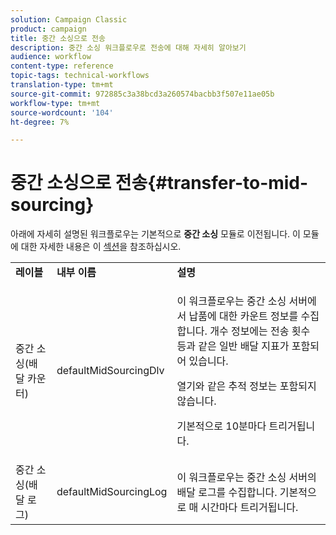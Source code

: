 ```yaml
---
solution: Campaign Classic
product: campaign
title: 중간 소싱으로 전송
description: 중간 소싱 워크플로우로 전송에 대해 자세히 알아보기
audience: workflow
content-type: reference
topic-tags: technical-workflows
translation-type: tm+mt
source-git-commit: 972885c3a38bcd3a260574bacbb3f507e11ae05b
workflow-type: tm+mt
source-wordcount: '104'
ht-degree: 7%

---
```



# 중간 소싱으로 전송{#transfer-to-mid-sourcing}

아래에 자세히 설명된 워크플로우는 기본적으로 **중간 소싱** 모듈로 이전됩니다. 이 모듈에 대한 자세한 내용은 이 [섹션](../../installation/using/mid-sourcing-deployment.md)을 참조하십시오.

<table> 
 <tbody> 
  <tr> 
   <td> <strong>레이블</strong><br /> </td> 
   <td> <strong>내부 이름</strong><br /> </td> 
   <td> <strong>설명</strong><br /> </td> 
  </tr> 
  <tr> 
   <td> <span class="uicontrol">중간 소싱(배달 카운터)</span> <br /> </td> 
   <td> <span class="uicontrol">defaultMidSourcingDlv</span> <br /> </td> 
   <td> <p>이 워크플로우는 중간 소싱 서버에서 납품에 대한 카운트 정보를 수집합니다. 개수 정보에는 전송 횟수 등과 같은 일반 배달 지표가 포함되어 있습니다.</p> <p>열기와 같은 추적 정보는 포함되지 않습니다.</p> <p>기본적으로 10분마다 트리거됩니다.</p> </td> 
  </tr> 
  <tr> 
   <td> <span class="uicontrol">중간 소싱(배달 로그)</span> <br /> </td> 
   <td> <span class="uicontrol">defaultMidSourcingLog</span> <br /> </td> 
   <td> 이 워크플로우는 중간 소싱 서버의 배달 로그를 수집합니다. 기본적으로 매 시간마다 트리거됩니다.<br /> </td> 
  </tr> 
 </tbody> 
</table>

